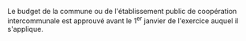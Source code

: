 Le budget de la commune ou de l'établissement public de coopération intercommunale est approuvé avant le 1<sup>er</sup> janvier de l'exercice auquel il s'applique.